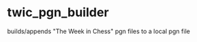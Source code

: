 twic_pgn_builder
================

builds/appends "The Week in Chess" pgn files to a local pgn file 
